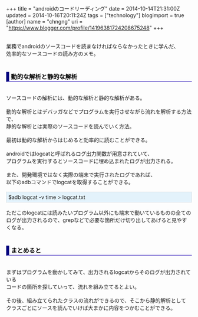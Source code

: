 +++
title = "androidのコードリーディング"
date = 2014-10-14T21:31:00Z
updated = 2014-10-16T20:11:24Z
tags = ["technology"]
blogimport = true 
[author]
	name = "chngng"
	uri = "https://www.blogger.com/profile/14196381724208675248"
+++

<div dir="ltr" style="text-align: left;" trbidi="on"><br />業務でandroidのソースコードを読まなければならなかったときに学んだ、<br />効率的なソースコードの読み方のメモ。<br /><br /><h3 style="border-bottom: 2px solid slateblue; border-left: 8px solid navy; color: black; padding: 0px 0px 1px 5px;">動的な解析と静的な解析</h3><br />ソースコードの解析には、動的な解析と静的な解析がある。<br /><br />動的な解析とはデバッガなどでプログラムを実行させながら流れを解析する方法で、<br />静的な解析とは実際のソースコードを読んでいく方法。<br /><br />最初は動的な解析からはじめると効率的に読むことができる。<br /><br />androidではlogcatと呼ばれるログ出力関数が用意されていて、<br />プログラムを実行するとソースコードに埋め込まれたログが出力される。<br /><br />また、開発環境ではなく実際の端末で実行されたログであれば、<br />以下のadbコマンドでlogcatを取得することができる。<br /><br /><div style="background-color: #e3f2fb; border: 1px dotted #CCCCCC; padding: 5px;">$adb logcat -v time &gt; logcat.txt</div><br />ただこのlogcatには読みたいプログラム以外にも端末で動いているものの全ての<br />ログが出力されるので、grepなどで必要な箇所だけ切り出してあげると見やすくなる。<br /><br /><h3 style="border-bottom: 2px solid slateblue; border-left: 8px solid navy; color: black; padding: 0px 0px 1px 5px;">まとめると</h3><br />まずはプログラムを動かしてみて、出力されるlogcatからそのログが出力されている<br />コードの箇所を探していって、流れを組み立てるとよい。<br /><br />その後、組み立てられたクラスの流れができるので、そこから静的解析として<br />クラスごとにソースを読んでいけば大まかに内容をつかむことができる。</div>

